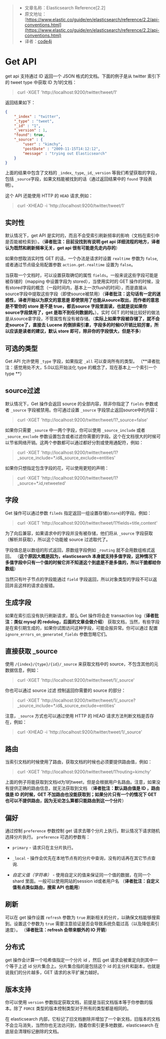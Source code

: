 >* 文章名称：Elasticsearch Reference[2.2]
>* 原文地址：[https://www.elastic.co/guide/en/elasticsearch/reference/2.2/api-conventions.html](https://www.elastic.co/guide/en/elasticsearch/reference/2.2/api-conventions.html)
>* 译者：[code4j](https://github.com/rpgmakervx)

# Get API

get api 支持通过 ID 返回一个 JSON 格式的文档。下面的例子是从 twitter 索引下的 tweet type 中获取 ID 为1的文档：

> curl -XGET 'http://localhost:9200/twitter/tweet/1'

返回结果如下：

```json
{
    "_index" : "twitter",
    "_type" : "tweet",
    "_id" : "1",
    "_version" : 1,
    "found": true,
    "_source" : {
        "user" : "kimchy",
        "postDate" : "2009-11-15T14:12:12",
        "message" : "trying out Elasticsearch"
    }
}
```

上面的结果中包含了文档的 `_index`,`_type`,`_id`,`_version` 等我们希望获取的字段，包括 `_source`字段，如果文档能被找到的话（通过返回结果中的 `found` 字段表明）。

这个 API 还能使用 HTTP 的 `HEAD` 请求,例如：

> curl -XHEAD -i 'http://localhost:9200/twitter/tweet/1'

## 实时性

默认情况下，get API 是实时的，而且不会受索引刷新频率的影响（文档在索引中是否能被检索到）。（**译者批注：目前没找到有说明 get api 详细流程的地方，译者认为既然和刷新频率无关，get api 很有可能是先走内存的**）

如果你想取消实时性 GET 的话，一个办法是请求时设置 `realtime` 参数为 `false`,或者通过节点级全局配置参数 `action.get.realtime` 设置为 `false`。

当获取一个文档时，可以设置获取确切的属性 `fields`。一般来说这些字段可能是被存储的（mapping 中设置字段为 stored），当使用实时的 GET 操作的时候，没有stored字段的概念（一段时间内，基本上一次flush的时间），而是直接从source字段中提取这些字段（即使source被禁用）（**译者批注：这句话有一定的迷惑性，译者开始以为原文的意思是 即使禁用了也能从source取出，而作者的意思是不管你的 store 是不是 true，都去source 字段里面读，也就是说如果你source字段禁用了，get 是取不到任何数据的。**）。实时 GET 的时候比较好的做法是从source拿字段，不管属性有没有被存储。（**实际上如果字段被存储了，就不会走source了，直接去 Lucene 的倒排索引拿，字段多的时候IO开销比较厉害，所以应该是读者的建议，默认 store 即可，除非你的字段很大，但是不多**）

## 可选的类型

Get API 允许使用 `_type` 字段，如果指定 `_all` 可以查询所有的类型。
（**译者批注：感觉用处不大，5.0以后开始淡化 type 的概念了，现在基本上一个索引一个 type **）

## source过滤

默认情况下，Get 操作会返回 source 的全部内容，除非你指定了 `fields` 参数或者 `_source` 字段被禁用。你可通过设置 `_source` 字段禁止返回source中的内容：

> curl -XGET 'http://localhost:9200/twitter/tweet/1?_source=false'

如果你只需要 `_source` 中一两个字段，你可以使用 `_source_include` 或者 `_source_exclude` 参数设置包含或者过滤你需要的字段。这个在文档很大的时候可以节省网络开销。这两个参数都可以通过都好分割或使用通配符，例如：

> curl -XGET 'http://localhost:9200/twitter/tweet/1?_source_include=*.id&_source_exclude=entities'

如果你只想指定包含字段的花，可以使用更短的声明：

> curl -XGET 'http://localhost:9200/twitter/tweet/1?_source=*.id,retweeted'

## 字段

Get 操作可以通过参数 `fileds` 指定返回一组设置存储(`store`)的字段。例如：

> curl -XGET 'http://localhost:9200/twitter/tweet/1?fields=title,content'

为了向后兼容，如果请求中的字段并没有被存储，他们将从 `_source` 字段获取（解析并获取），所以这个功能被 source 过滤取代了。

字段值总是以数组的形式返回，原数组字段例如 `_routing` 就不会用数组格式返回。
（**这个原因大概是因为，elasticsearch 本身就支持多值字段，这种情况下 多值字段中只有一个值的时候它并不知道这个到底是不是多值的，所以干脆都给你数组**）

当然只有叶子节点的字段能通过 `field` 字段返回，所以对象类型的字段不可以返回并且这样的请求会报错。

## 生成字段

如果在索引后没有执行刷新请求，那么 Get 操作将会走 transaction log（**译者批注：类似 mysql 的 redolog，后面的文章会做介绍**） 获取文档，当然，有些字段是在索引期生成的，如果你试图访问这种字段，可能会报异常。你可以通过 配置 `ignore_errors_on_generated_fields` 参数忽略它们。

## 直接获取 _source

使用 `/{index}/{type}/{id}/_source` 来获取文档中的 source，不包含其他的元数据信息，例如：

> curl -XGET 'http://localhost:9200/twitter/tweet/1/_source'

你也可以通过 source 过滤 控制返回你需要的 source 的部分：

> curl -XGET 'http://localhost:9200/twitter/tweet/1/_source?_source_include=*.id&_source_exclude=entities'

注意，`_source` 方式也可以通过使用 HTTP 的 HEAD 请求方法判断文档是否存在，例如：

> curl -XHEAD -i 'http://localhost:9200/twitter/tweet/1/_source'

## 路由

当索引文档的时候使用了路由，获取文档的时候也必须要提供路由值，例如：

> curl -XGET 'http://localhost:9200/twitter/tweet/1?routing=kimchy'

上面的例子将能获取到文档id为1的tweet，但是会根据用户名路由。注意，如果没有提供正确的路由信息，就无法获取到文档
（**译者批注：默认路由值是 ID ，路由值是 ID 的时候，GET 不加路由也没能获取到；如果分片只有一个的情况下 GET 也可以不提供路由，因为无论怎么算都只能路由到这一个分片**）

## 偏好

通过控制 `preference` 参数控制 get 请求去哪个分片上执行。默认情况下请求随机选择分片执行。
`preference` 可选的参数有：

- `primary` - 请求只在主分片执行。
- `_local` - 操作会优先在本地节点有的分片中查询，没有的话再在其它节点查询.

- *自定义值（字符串）* - 使用自定义的值来保证同一个值的数据，在同一个 shard 里面。一般可以使用网站的session id或者用户名
（**译者批注：自定义值有点类似路由，搜索 API 也能用**）

## 刷新

可以在 get 操作设置 `refresh` 参数为 `true` 刷新相关的分片，以确保文档能够搜索到。设置这个参数为 `true` 需要注意验证是否会导致系统负载过高（以及降低索引速度）。
（**译者批注：refresh 会带来额外的 IO 开销**）

## 分布式
get 操作会计算一个哈希值指定一个分片 id ，然后 get 请求会被重定向到其中一个等于上述 id 分片集合上。分片集合指的是包括这个 id 的主分片和副本，也就是说我们的分片越多，GET  请求的水平扩展力越好。

## 版本支持

你可以使用 `version` 参数指定获取文档，前提是当前文档版本等于你参数的版本。除了  `FORCE` 类型的版本控制类型对于所有的类型都是相同的。

在 elasticsearch 内部，它标记了旧文档删除并增加了一个新文档，旧版本的文档不会立马消失，当然你也无法访问到，随着你索引更多地数据，elasticsearch 在底层会清理标记删除的文档。





